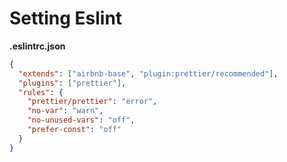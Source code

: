 # Setting Eslint 

**.eslintrc.json**

```json
{
  "extends": ["airbnb-base", "plugin:prettier/recommended"],
  "plugins": ["prettier"],
  "rules": {
    "prettier/prettier": "error",
    "no-var": "warn",
    "no-unused-vars": "off",
    "prefer-const": "off"
  }
}
```
